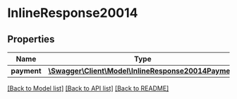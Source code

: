 # InlineResponse20014

## Properties
Name | Type | Description | Notes
------------ | ------------- | ------------- | -------------
**payment** | [**\Swagger\Client\Model\InlineResponse20014Payment**](InlineResponse20014Payment.md) |  | [optional] 

[[Back to Model list]](../../README.md#documentation-for-models) [[Back to API list]](../../README.md#documentation-for-api-endpoints) [[Back to README]](../../README.md)

